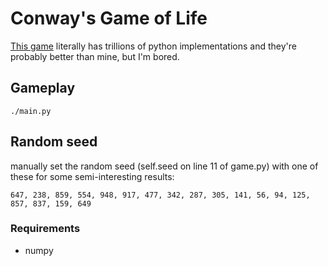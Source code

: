 # Conway's Game of Life

[This game](https://en.wikipedia.org/wiki/Conway%27s_Game_of_Life) literally has trillions of python implementations and they're probably
better than mine, but I'm bored.

## Gameplay

`./main.py`

## Random seed

manually set the random seed (self.seed on line 11 of game.py) with one of these
for some semi-interesting results:

    647, 238, 859, 554, 948, 917, 477, 342, 287, 305, 141, 56, 94, 125,
    857, 837, 159, 649

### Requirements

  - numpy
